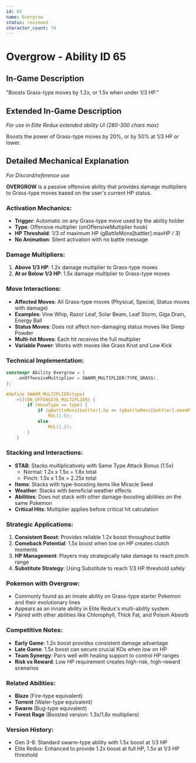 ```yaml
---
id: 65
name: Overgrow
status: reviewed
character_count: 74
---
```


# Overgrow - Ability ID 65

## In-Game Description
"Boosts Grass-type moves by 1.2x, or 1.5x when under 1/3 HP."

## Extended In-Game Description
*For use in Elite Redux extended ability UI (280-300 chars max)*

Boosts the power of Grass-type moves by 20%, or by 50% at 1/3 HP or lower.

## Detailed Mechanical Explanation
*For Discord/reference use*

**OVERGROW** is a passive offensive ability that provides damage multipliers to Grass-type moves based on the user's current HP status.

### Activation Mechanics:
- **Trigger**: Automatic on any Grass-type move used by the ability holder
- **Type**: Offensive multiplier (onOffensiveMultiplier hook)
- **HP Threshold**: 1/3 of maximum HP (gBattleMons[battler].maxHP / 3)
- **No Animation**: Silent activation with no battle message

### Damage Multipliers:
1. **Above 1/3 HP**: 1.2x damage multiplier to Grass-type moves
2. **At or Below 1/3 HP**: 1.5x damage multiplier to Grass-type moves

### Move Interactions:
- **Affected Moves**: All Grass-type moves (Physical, Special, Status moves with damage)
- **Examples**: Vine Whip, Razor Leaf, Solar Beam, Leaf Storm, Giga Drain, Energy Ball
- **Status Moves**: Does not affect non-damaging status moves like Sleep Powder
- **Multi-hit Moves**: Each hit receives the full multiplier
- **Variable Power**: Works with moves like Grass Knot and Low Kick

### Technical Implementation:
```c
constexpr Ability Overgrow = {
    .onOffensiveMultiplier = SWARM_MULTIPLIER(TYPE_GRASS),
};

#define SWARM_MULTIPLIER(type)                                               \
    +[](ON_OFFENSIVE_MULTIPLIER) {                                           \
        if (moveType == type) {                                              \
            if (gBattleMons[battler].hp <= (gBattleMons[battler].maxHP / 3)) \
                MUL(1.5);                                                    \
            else                                                             \
                MUL(1.2);                                                    \
        }                                                                    \
    }
```

### Stacking and Interactions:
- **STAB**: Stacks multiplicatively with Same Type Attack Bonus (1.5x)
  - Normal: 1.2x x 1.5x = 1.8x total
  - Pinch: 1.5x x 1.5x = 2.25x total
- **Items**: Stacks with type-boosting items like Miracle Seed
- **Weather**: Stacks with beneficial weather effects
- **Abilities**: Does not stack with other damage-boosting abilities on the same Pokemon
- **Critical Hits**: Multiplier applies before critical hit calculation

### Strategic Applications:
1. **Consistent Boost**: Provides reliable 1.2x boost throughout battle
2. **Comeback Potential**: 1.5x boost when low on HP creates clutch moments
3. **HP Management**: Players may strategically take damage to reach pinch range
4. **Substitute Strategy**: Using Substitute to reach 1/3 HP threshold safely

### Pokemon with Overgrow:
- Commonly found as an innate ability on Grass-type starter Pokemon and their evolutionary lines
- Appears as an innate ability in Elite Redux's multi-ability system
- Paired with other abilities like Chlorophyll, Thick Fat, and Poison Absorb

### Competitive Notes:
- **Early Game**: 1.2x boost provides consistent damage advantage
- **Late Game**: 1.5x boost can secure crucial KOs when low on HP
- **Team Synergy**: Pairs well with healing support to control HP ranges
- **Risk vs Reward**: Low HP requirement creates high-risk, high-reward scenarios

### Related Abilities:
- **Blaze** (Fire-type equivalent)
- **Torrent** (Water-type equivalent) 
- **Swarm** (Bug-type equivalent)
- **Forest Rage** (Boosted version: 1.3x/1.8x multipliers)

### Version History:
- Gen 3-8: Standard swarm-type ability with 1.5x boost at 1/3 HP
- Elite Redux: Enhanced to provide 1.2x boost at full HP, 1.5x at 1/3 HP threshold